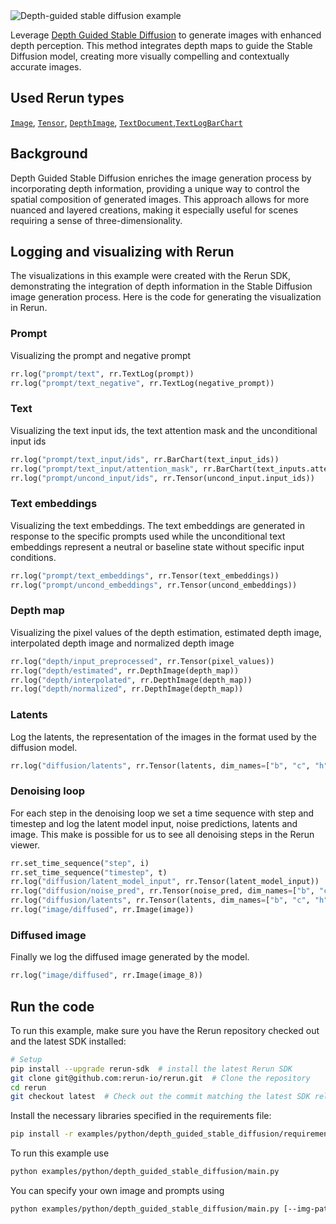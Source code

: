 <!--[metadata]
title = "Depth guided stable diffusion"
tags = ["Depth guided", "Stable diffusion", "Hugging Face", "3D", "Tensor", "Text"]
description = "Leverage Depth Guided Stable Diffusion to generate images with enhanced depth perception. This method integrates depth maps to guide the Stable Diffusion model, creating more visually compelling and contextually accurate images."
thumbnail = "https://static.rerun.io/depth-guided-stable-diffusion/bea9bfaf33ebed4296f576d931c8c8e6fdd08a21/480w.png"
thumbnail_dimensions = [480, 266]
-->

<picture>
  <source media="(max-width: 480px)" srcset="https://static.rerun.io/depth-guided-stable-diffusion/bea9bfaf33ebed4296f576d931c8c8e6fdd08a21/480w.png">
  <source media="(max-width: 768px)" srcset="https://static.rerun.io/depth-guided-stable-diffusion/bea9bfaf33ebed4296f576d931c8c8e6fdd08a21/768w.png">
  <source media="(max-width: 1024px)" srcset="https://static.rerun.io/depth-guided-stable-diffusion/bea9bfaf33ebed4296f576d931c8c8e6fdd08a21/1024w.png">
  <source media="(max-width: 1200px)" srcset="https://static.rerun.io/depth-guided-stable-diffusion/bea9bfaf33ebed4296f576d931c8c8e6fdd08a21/1200w.png">
  <img src="https://static.rerun.io/depth-guided-stable-diffusion/bea9bfaf33ebed4296f576d931c8c8e6fdd08a21/full.png" alt="Depth-guided stable diffusion example">
</picture>

Leverage [Depth Guided Stable Diffusion](https://github.com/Stability-AI/stablediffusion?tab=readme-ov-file#depth-conditional-stable-diffusion) to generate images with enhanced depth perception. This method integrates depth maps to guide the Stable Diffusion model, creating more visually compelling and contextually accurate images.

## Used Rerun types
[`Image`](https://www.rerun.io/docs/reference/types/archetypes/image), [`Tensor`](https://www.rerun.io/docs/reference/types/archetypes/tensor), [`DepthImage`](https://www.rerun.io/docs/reference/types/archetypes/depth_image), [`TextDocument`](https://www.rerun.io/docs/reference/types/archetypes/text_document),[`TextLog`](https://www.rerun.io/docs/reference/types/archetypes/text_log)[`BarChart`](https://www.rerun.io/docs/reference/types/archetypes/bar_chart)

## Background
Depth Guided Stable Diffusion enriches the image generation process by incorporating depth information, providing a unique way to control the spatial composition of generated images. This approach allows for more nuanced and layered creations, making it especially useful for scenes requiring a sense of three-dimensionality.

## Logging and visualizing with Rerun
The visualizations in this example were created with the Rerun SDK, demonstrating the integration of depth information in the Stable Diffusion image generation process. Here is the code for generating the visualization in Rerun.

### Prompt
Visualizing the prompt and negative prompt
```python
rr.log("prompt/text", rr.TextLog(prompt))
rr.log("prompt/text_negative", rr.TextLog(negative_prompt))
```

### Text
Visualizing the text input ids, the text attention mask and the unconditional input ids
```python
rr.log("prompt/text_input/ids", rr.BarChart(text_input_ids))
rr.log("prompt/text_input/attention_mask", rr.BarChart(text_inputs.attention_mask))
rr.log("prompt/uncond_input/ids", rr.Tensor(uncond_input.input_ids))
```

### Text embeddings
Visualizing the text embeddings. The text embeddings are generated in response to the specific prompts used while the unconditional text embeddings represent a neutral or baseline state without specific input conditions.
```python
rr.log("prompt/text_embeddings", rr.Tensor(text_embeddings))
rr.log("prompt/uncond_embeddings", rr.Tensor(uncond_embeddings))
```

### Depth map
Visualizing the pixel values of the depth estimation, estimated depth image, interpolated depth image and normalized depth image
```python
rr.log("depth/input_preprocessed", rr.Tensor(pixel_values))
rr.log("depth/estimated", rr.DepthImage(depth_map))
rr.log("depth/interpolated", rr.DepthImage(depth_map))
rr.log("depth/normalized", rr.DepthImage(depth_map))
```

### Latents
Log the latents, the representation of the images in the format used by the diffusion model.
```python
rr.log("diffusion/latents", rr.Tensor(latents, dim_names=["b", "c", "h", "w"]))
```

### Denoising loop
For each step in the denoising loop we set a time sequence with step and timestep and log the latent model input, noise predictions, latents and image. This make is possible for us to see all denoising steps in the Rerun viewer.
```python
rr.set_time_sequence("step", i)
rr.set_time_sequence("timestep", t)
rr.log("diffusion/latent_model_input", rr.Tensor(latent_model_input))
rr.log("diffusion/noise_pred", rr.Tensor(noise_pred, dim_names=["b", "c", "h", "w"]))
rr.log("diffusion/latents", rr.Tensor(latents, dim_names=["b", "c", "h", "w"]))
rr.log("image/diffused", rr.Image(image))
```

### Diffused image
Finally we log the diffused image generated by the model.

```python
rr.log("image/diffused", rr.Image(image_8))
```

## Run the code

To run this example, make sure you have the Rerun repository checked out and the latest SDK installed:
```bash
# Setup
pip install --upgrade rerun-sdk  # install the latest Rerun SDK
git clone git@github.com:rerun-io/rerun.git  # Clone the repository
cd rerun
git checkout latest  # Check out the commit matching the latest SDK release
```

Install the necessary libraries specified in the requirements file:
```bash
pip install -r examples/python/depth_guided_stable_diffusion/requirements.txt
```

To run this example use
```bash
python examples/python/depth_guided_stable_diffusion/main.py
```

You can specify your own image and prompts using
```bash
python examples/python/depth_guided_stable_diffusion/main.py [--img-path IMG_PATH] [--depth-map-path DEPTH_MAP_PATH] [--prompt PROMPT]
`````
